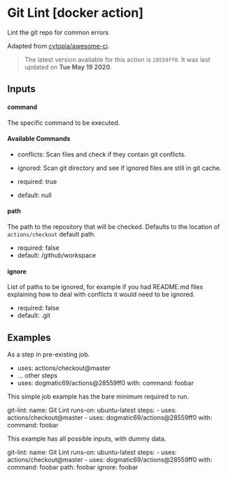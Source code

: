 <!-- NOTICE: Auto generated file! -->
# Git Lint [docker action]

Lint the git repo for common errors

Adapted from [cytopia/awesome-ci](https://github.com/cytopia/awesome-ci).


> The latest version available for this action is `28559ff0`. It was last
updated on **Tue May 19 2020**.

## Inputs

#### command

The specific command to be executed.

#### Available Commands
- conflicts: Scan files and check if they contain git conflicts.
- ignored: Scan git directory and see if ignored files are still in git
  cache.


- required: true
- default: null

#### path

The path to the repository that will be checked. Defaults to the location
of `actions/checkout` default path.


- required: false
- default: /github/workspace

#### ignore

List of paths to be ignored, for example if you had README.md files
explaining how to deal with conflicts it would need to be ignored.


- required: false
- default: .git


## Examples

As a step in pre-existing job.

  - uses: actions/checkout@master
  - ... other steps
  - uses: dogmatic69/actions@28559ff0
    with:
      command: foobar


This simple job example has the bare minimum required to run.

  git-lint:
    name: Git Lint
    runs-on: ubuntu-latest
    steps:
      - uses: actions/checkout@master
      - uses: dogmatic69/actions@28559ff0
        with:
          command: foobar

This example has all possible inputs, with dummy data.

  git-lint:
    name: Git Lint
      runs-on: ubuntu-latest
      steps:
        - uses: actions/checkout@master
        - uses: dogmatic69/actions@28559ff0
        with:
          command: foobar
          path: foobar
          ignore: foobar
